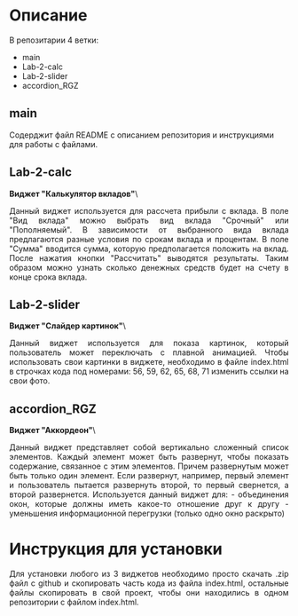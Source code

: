 # Описание

В репозитарии 4 ветки:
- main
- Lab-2-calc
- Lab-2-slider
- accordion_RGZ

## main
Содерджит файл README с описанием репозитория и инструкциями для работы с файлами.

## Lab-2-calc
**Виджет "Калькулятор вкладов"**\
<p align="justify">Данный виджет используется для рассчета прибыли с вклада. В поле "Вид вклада" можно выбрать вид вклада "Срочный" или "Пополняемый". В зависимости от выбранного вида вклада предлагаются разные условия по срокам вклада и процентам.
В поле "Сумма" вводится сумма, которую предполагается положить на вклад. После нажатия кнопки "Рассчитать" выводятся результаты. Таким образом можно узнать сколько денежных средств будет на счету в конце срока вклада.

## Lab-2-slider
**Виджет "Слайдер картинок"**\
<p align="justify">Данный виджет используется для показа картинок, который пользователь может переключать с плавной анимацией. Чтобы использовать свои картинки в виджете, необходимо в файле index.html в строчках кода под номерами: 56, 59, 62, 65, 68, 71
изменить ссылки на свои фото.

## accordion_RGZ
**Виджет "Аккордеон"**\
<p align="justify">Данный виджет представляет собой вертикально сложенный список элементов. Каждый элемент может быть развернут, чтобы показать содержание, связанное с этим элементов. Причем развернутым может быть только один элемент. 
Если развернут, например, первый элемент и пользователь пытается развернуть второй, то первый свернется, а второй развернется.
Используется данный виджет для:
- объединения окон, которые должны иметь какое-то отношение друг к другу
- уменьшения информационной перегрузки (только одно окно раскрыто)

# Инструкция для установки
<p align="justify">Для установки любого из 3 виджетов необходимо просто скачать .zip файл с github и скопировать часть кода из файла index.html, остальные файлы скопировать в свой проект, чтобы они находились в одном репозитории с файлом index.html.
